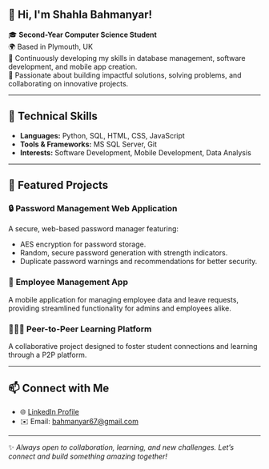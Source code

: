 ## 👋 Hi, I'm Shahla Bahmanyar!

🎓 **Second-Year Computer Science Student**  
🌍 Based in Plymouth, UK  
🌱 Continuously developing my skills in database management, software development, and mobile app creation.  
🚀 Passionate about building impactful solutions, solving problems, and collaborating on innovative projects.  

---

## 🔧 Technical Skills
- **Languages:** Python, SQL, HTML, CSS, JavaScript 
- **Tools & Frameworks:** MS SQL Server, Git
- **Interests:** Software Development, Mobile Development, Data Analysis

---

## 🌟 Featured Projects
### 🔒 **Password Management Web Application**  
A secure, web-based password manager featuring:  
- AES encryption for password storage.  
- Random, secure password generation with strength indicators.  
- Duplicate password warnings and recommendations for better security.  

### 📱 **Employee Management App**  
A mobile application for managing employee data and leave requests, providing streamlined functionality for admins and employees alike.  

### 🧑‍🤝‍🧑 **Peer-to-Peer Learning Platform**  
A collaborative project designed to foster student connections and learning through a P2P platform.  

---

## 📫 Connect with Me
- 🌐 [LinkedIn Profile](https://www.linkedin.com/in/shahla-bahmanyar)  
- ✉️ Email: bahmanyar67@gmail.com  

---

✨ *Always open to collaboration, learning, and new challenges. Let’s connect and build something amazing together!* 
